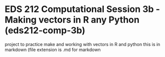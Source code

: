 # EDS 212 Computational Session 3b - Making vectors in R any Python (eds212-comp-3b)
project to practice make and working with vectors in R and python
this is in markdown (file extension is .md for markdown
